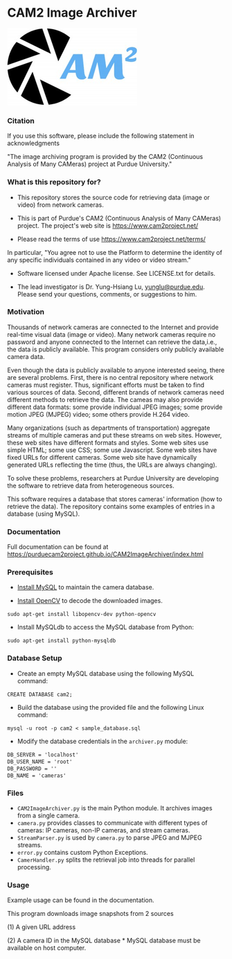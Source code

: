 # CAM2 Image Archiver 
![image](https://raw.githubusercontent.com/PurdueCAM2Project/CameraDatabaseClient/master/CAM2_logo.jpg)
### Citation ###

If you use this software, please include the following statement in acknowledgments

"The image archiving program is provided by the CAM2 (Continuous Analysis
of Many CAMeras) project at Purdue University."

### What is this repository for? ###

* This repository stores the source code for retrieving data (image
  or video) from network cameras.

* This is part of Purdue's CAM2 (Continuous Analysis of Many CAMeras)
  project. The project's web site is https://www.cam2project.net/

* Please read the terms of use
https://www.cam2project.net/terms/

In particular, "You agree not to use the Platform to determine the
identity of any specific individuals contained in any video or video
stream."

* Software licensed under Apache license.  See LICENSE.txt for details.

* The lead investigator is Dr. Yung-Hsiang Lu, yunglu@purdue.edu. Please
send your questions, comments, or suggestions to him.

### Motivation ###

Thousands of network cameras are connected to the Internet and provide
real-time visual data (image or video).  Many network cameras require
no password and anyone connected to the Internet can retrieve the
data,i.e., the data is publicly available.  This program considers
only publicly available camera data.

Even though the data is publicly available to anyone interested
seeing, there are several problems. First, there is no central
repository where network cameras must register.  Thus, significant
efforts must be taken to find various sources of data. Second,
different brands of network cameras need different methods to retrieve
the data.  The cameas may also provide different data formats: some
provide individual JPEG images; some provide motion JPEG (MJPEG)
video; some others provide H.264 video.

Many organizations (such as departments of transportation) aggregate
streams of multiple cameras and put these streams on web sites.
However, these web sites have different formats and styles.  Some web
sites use simple HTML; some use CSS; some use Javascript. Some web
sites have fixed URLs for different cameras. Some web site have
dynamically generated URLs reflecting the time (thus, the URLs are
always changing).

To solve these problems, researchers at Purdue University are
developing the software to retrieve data from heterogeneous sources.

This software requires a database that stores cameras' information
(how to retrieve the data). The repository contains some examples of
entries in a database (using MySQL).

### Documentation ###
Full documentation can be found at https://purduecam2project.github.io/CAM2ImageArchiver/index.html

### Prerequisites ###

* [Install MySQL](https://help.ubuntu.com/lts/serverguide/mysql.html) to maintain the camera database.

* [Install OpenCV](https://github.com/jayrambhia/Install-OpenCV) to decode the downloaded images.
```
sudo apt-get install libopencv-dev python-opencv
```

* Install MySQLdb to access the MySQL database from Python:
```
sudo apt-get install python-mysqldb
```

### Database Setup ###

* Create an empty MySQL database using the following MySQL command:

```
CREATE DATABASE cam2;
```

* Build the database using the provided file and the following Linux command:
```
mysql -u root -p cam2 < sample_database.sql
```

* Modify the database credentials in the ```archiver.py``` module:
```
DB_SERVER = 'localhost'
DB_USER_NAME = 'root'
DB_PASSWORD = ''
DB_NAME = 'cameras'
```


### Files ###

* ```CAM2ImageArchiver.py``` is the main Python module. It archives images from a single camera.
* ```camera.py``` provides classes to communicate with different types of cameras: IP cameras, non-IP cameras, and stream cameras.
* ```StreamParser.py``` is used by ```camera.py``` to parse JPEG and MJPEG streams.
* ```error.py``` contains custom Python Exceptions.
* ```CamerHandler.py``` splits the retrieval job into threads for parallel processing.

### Usage ###

Example usage can be found in the documentation.
 
This program downloads image snapshots from 2 sources

  (1) A given URL address

  (2) A camera ID in the MySQL database * MySQL database must be available on host computer.
